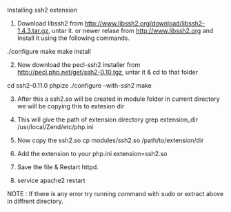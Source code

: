 Installing ssh2 extension

1. Download libssh2 from http://www.libssh2.org/download/libssh2-1.4.3.tar.gz, untar it. or newer relase from http://www.libssh2.org and Install it using the following commands. 

./configure
make
make install


2. Now download the pecl-ssh2 installer from http://pecl.php.net/get/ssh2-0.10.tgz, untar it & cd to that folder 

cd ssh2-0.11.0
phpize 
./configure –with-ssh2 
make

3. After this a ssh2.so will be created in module folder in current directory we will be copying this to extesion dir

4. This will give the path of extension directory 
grep extension_dir /usr/local/Zend/etc/php.ini

5. Now copy the ssh2.so
cp modules/ssh2.so /path/to/extension/dir 

6. Add the extension to your php.ini
extension=ssh2.so

7. Save the file & Restart httpd.

8. service apache2 restart

NOTE : If there is any error try running command with sudo or extract above in diffrent directory.
